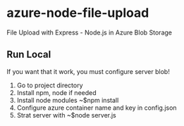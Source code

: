 # azure-node-file-upload
File Upload with Express - Node.js in Azure Blob Storage

## Run Local
If you want that it work, you must configure server blob!


1. Go to project directory
2. Install npm, node if needed
3. Install node modules ~$npm install
4. Configure azure container name and key in config.json
5. Strat server with ~$node server.js

